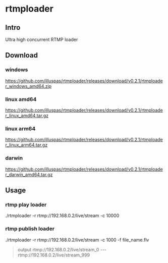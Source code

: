 # rtmploader

## Intro
Ultra high concurrent RTMP loader
## Download
### windows
https://github.com/illuspas/rtmploader/releases/download/v0.2.1/rtmploader_windows_amd64.zip
### linux amd64
https://github.com/illuspas/rtmploader/releases/download/v0.2.1/rtmploader_linux_amd64.tar.gz
### linux arm64
https://github.com/illuspas/rtmploader/releases/download/v0.2.1/rtmploader_linux_arm64.tar.gz
### darwin
https://github.com/illuspas/rtmploader/releases/download/v0.2.1/rtmploader_darwin_amd64.tar.gz
## Usage
### rtmp play loader
./rtmploader -r rtmp://192.168.0.2/live/stream -c 10000

### rtmp publish loader
./rtmploader -r rtmp://192.168.0.2/live/stream -c 1000 -f file_name.flv
>output rtmp://192.168.0.2/live/stream_0 --- rtmp://192.168.0.2/live/stream_999
